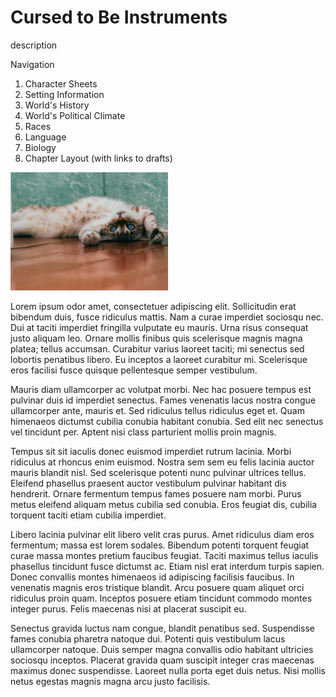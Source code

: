 # Cursed to Be Instruments
description

Navigation
1. Character Sheets
2. Setting Information
3. World's History
4. World's Political Climate
5. Races
6. Language
7. Biology
8. Chapter Layout (with links to drafts)

<img src="cat.jpg" alt="x" width="50%">

<div style="float:right;">

<p>Lorem ipsum odor amet, consectetuer adipiscing elit. Sollicitudin erat bibendum duis, fusce ridiculus mattis. Nam a curae imperdiet sociosqu nec. Dui at taciti imperdiet fringilla vulputate eu mauris. Urna risus consequat justo aliquam leo. Ornare mollis finibus quis scelerisque magnis magna platea; tellus accumsan. Curabitur varius laoreet taciti; mi senectus sed lobortis penatibus libero. Eu inceptos a laoreet curabitur mi. Scelerisque eros facilisi fusce quisque pellentesque semper vestibulum.

<p>Mauris diam ullamcorper ac volutpat morbi. Nec hac posuere tempus est pulvinar duis id imperdiet senectus. Fames venenatis lacus nostra congue ullamcorper ante, mauris et. Sed ridiculus tellus ridiculus eget et. Quam himenaeos dictumst cubilia conubia habitant conubia. Sed elit nec senectus vel tincidunt per. Aptent nisi class parturient mollis proin magnis.

<p>Tempus sit sit iaculis donec euismod imperdiet rutrum lacinia. Morbi ridiculus at rhoncus enim euismod. Nostra sem sem eu felis lacinia auctor mauris blandit nisl. Sed scelerisque potenti nunc pulvinar ultrices tellus. Eleifend phasellus praesent auctor vestibulum pulvinar habitant dis hendrerit. Ornare fermentum tempus fames posuere nam morbi. Purus metus eleifend aliquam metus cubilia sed conubia. Eros feugiat dis, cubilia torquent taciti etiam cubilia imperdiet.

<p>Libero lacinia pulvinar elit libero velit cras purus. Amet ridiculus diam eros fermentum; massa est lorem sodales. Bibendum potenti torquent feugiat curae massa montes pretium faucibus feugiat. Taciti maximus tellus iaculis phasellus tincidunt fusce dictumst ac. Etiam nisl erat interdum turpis sapien. Donec convallis montes himenaeos id adipiscing facilisis faucibus. In venenatis magnis eros tristique blandit. Arcu posuere quam aliquet orci ridiculus proin quam. Inceptos posuere etiam tincidunt commodo montes integer purus. Felis maecenas nisi at placerat suscipit eu.

<p>Senectus gravida luctus nam congue, blandit penatibus sed. Suspendisse fames conubia pharetra natoque dui. Potenti quis vestibulum lacus ullamcorper natoque. Duis semper magna convallis odio habitant ultricies sociosqu inceptos. Placerat gravida quam suscipit integer cras maecenas maximus donec suspendisse. Laoreet nulla porta eget duis netus. Nisi mollis netus egestas magnis magna arcu justo facilisis.
